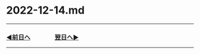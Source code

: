 # 2022-12-14.md

---
### [◀️前日へ](https://github.com/yuasys/chatty-journal/blob/main/2022/12/2022-12-13.md)&emsp;&emsp;&emsp;&emsp;[翌日へ▶️](https://github.com/yuasys/chatty-journal/blob/main/2022/12/2022-12-15.md)
---

